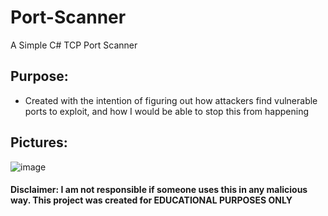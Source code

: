# Port-Scanner
A Simple C# TCP Port Scanner

## Purpose:
- Created with the intention of figuring out how attackers find vulnerable ports to exploit, and how I would be able to stop this from happening

## Pictures:
![image](https://user-images.githubusercontent.com/42420087/131259312-ee43e18f-edd9-4e66-baff-27ae6fe96e5b.png)

#### Disclaimer: I am not responsible if someone uses this in any malicious way. This project was created for EDUCATIONAL PURPOSES ONLY
